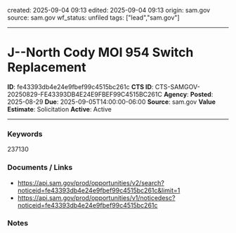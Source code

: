 created: 2025-09-04 09:13
edited: 2025-09-04 09:13
origin: sam.gov
source: sam.gov
wf_status: unfiled
tags: ["lead","sam.gov"]

---

# J--North Cody MOI 954 Switch Replacement

**ID**: fe43393db4e24e9fbef99c4515bc261c
**CTS ID**: CTS-SAMGOV-20250829-FE43393DB4E24E9FBEF99C4515BC261C
**Agency**: 
**Posted**: 2025-08-29
**Due**: 2025-09-05T14:00:00-06:00
**Source**: sam.gov
**Value Estimate**: Solicitation
**Active**: Active

---

### Keywords
237130

### Documents / Links
- <https://api.sam.gov/prod/opportunities/v2/search?noticeid=fe43393db4e24e9fbef99c4515bc261c&limit=1>
- <https://api.sam.gov/prod/opportunities/v1/noticedesc?noticeid=fe43393db4e24e9fbef99c4515bc261c>

### Notes

